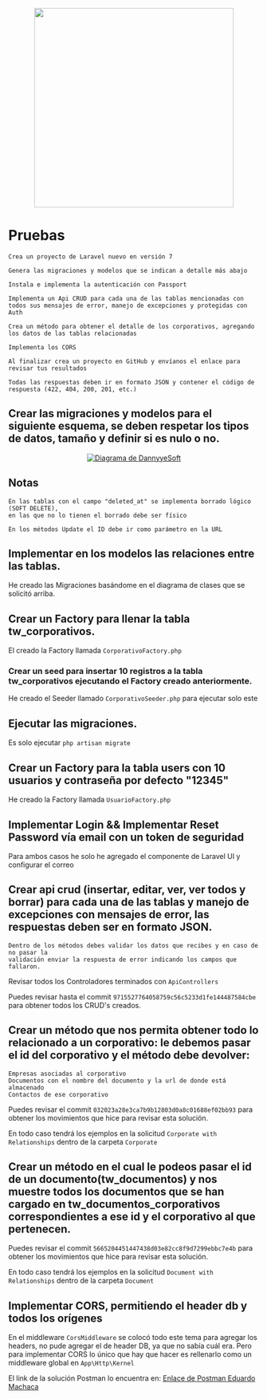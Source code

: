<p align="center"><a href="https://laravel.com" target="_blank"><img src="https://raw.githubusercontent.com/laravel/art/master/logo-lockup/5%20SVG/2%20CMYK/1%20Full%20Color/laravel-logolockup-cmyk-red.svg" width="400"></a></p>

# Pruebas

```
Crea un proyecto de Laravel nuevo en versión 7

Genera las migraciones y modelos que se indican a detalle más abajo

Instala e implementa la autenticación con Passport

Implementa un Api CRUD para cada una de las tablas mencionadas con todos sus mensajes de error, manejo de excepciones y protegidas con Auth

Crea un método para obtener el detalle de los corporativos, agregando los datos de las tablas relacionadas

Implementa los CORS

Al finalizar crea un proyecto en GitHub y envíanos el enlace para revisar tus resultados

Todas las respuestas deben ir en formato JSON y contener el código de respuesta (422, 404, 200, 201, etc.)

```

## Crear las migraciones y modelos para el siguiente esquema, se deben respetar los tipos de datos, tamaño y definir si es nulo o no.

<p align="center"><a href="https://laravel.com" target="_blank"><img src="https://spark.adobe.com/page/k6qhcWt1Jgfrw/images/68335d2f-880c-4786-8a20-6e30d6463990.png" alt="Diagrama de DannyyeSoft"></a></p>

## Notas

```
En las tablas con el campo "deleted_at" se implementa borrado lógico (SOFT DELETE), 
en las que no lo tienen el borrado debe ser físico

En los métodos Update el ID debe ir como parámetro en la URL
```

## Implementar en los modelos las relaciones entre las tablas.

He creado las Migraciones basándome en el diagrama de clases que se solicitó arriba.

## Crear un Factory para llenar la tabla tw_corporativos.

El creado la Factory llamada `CorporativoFactory.php`

### Crear un seed para insertar 10 registros a la tabla tw_corporativos ejecutando el Factory creado anteriormente.

He creado el Seeder llamado `CorporativoSeeder.php` para ejecutar solo este

## Ejecutar las migraciones.

Es solo ejecutar `php artisan migrate`

## Crear un Factory para la tabla users con 10 usuarios y contraseña por defecto "12345"

He creado la Factory llamada `UsuarioFactory.php`

## Implementar Login && Implementar Reset Password vía email con un token de seguridad

Para ambos casos he solo he agregado el componente de Laravel UI y configurar el correo

## Crear api crud (insertar, editar, ver, ver todos y borrar) para cada una de las tablas y manejo de excepciones con mensajes de error, las respuestas deben ser en formato JSON.

```
Dentro de los métodos debes validar los datos que recibes y en caso de no pasar la 
validación enviar la respuesta de error indicando los campos que fallaron.
```

Revisar todos los Controladores terminados con `ApiControllers`

Puedes revisar hasta el commit `9715527764058759c56c5233d1fe144487584cbe` para obtener todos los CRUD's creados.

## Crear un método que nos permita obtener todo lo relacionado a un corporativo: le debemos pasar el id del corporativo y el método debe devolver:

```
Empresas asociadas al corporativo
Documentos con el nombre del documento y la url de donde está almacenado
Contactos de ese corporativo
```
Puedes revisar el commit `032023a28e3ca7b9b12803d0a8c01688ef02bb93` para obtener los movimientos que hice para revisar
esta solución.

En todo caso tendrá los ejemplos en la solicitud `Corporate with Relationships` dentro de la carpeta `Corporate`

## Crear un método en el cual le podeos pasar el id de un documento(tw_documentos) y nos muestre todos los documentos que se han cargado en tw_documentos_corporativos correspondientes a ese id y el corporativo al que pertenecen.
Puedes revisar el commit `5665204451447438d03e82cc8f9d7299ebbc7e4b` para obtener los movimientos que hice para revisar
esta solución.

En todo caso tendrá los ejemplos en la solicitud `Document with Relationships` dentro de la carpeta `Document`

## Implementar CORS, permitiendo el header db y todos los orígenes
En el middleware `CorsMiddleware` se colocó todo este tema para agregar los headers, no pude agregar el de header DB, 
ya que no sabía cuál era. Pero para implementar CORS lo único que hay que hacer es rellenarlo como un middleware global
en `App\Http\Kernel`

El link de la solución Postman lo encuentra en: [Enlace de Postman Eduardo Machaca](https://www.getpostman.com/collections/66aaff574d0121cb098a/)
